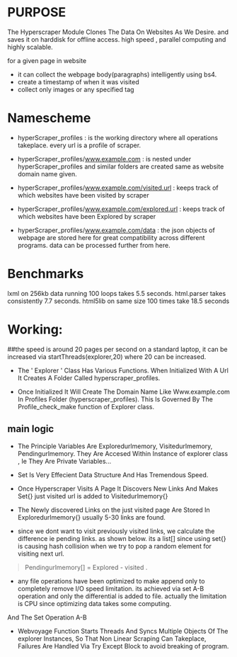 
# PURPOSE
The Hyperscraper Module Clones The Data On Websites As We Desire. and saves it on harddisk for offline access.
high speed , parallel computing and highly scalable. 

for a given page in website 
- it can collect the webpage body(paragraphs) intelligently using bs4.
- create a timestamp of when it was visited
- collect only images or any specified tag

# Namescheme
- hyperScraper_profiles : is the working directory where all operations takeplace. every url is a profile of scraper.

- hyperScraper_profiles/www.example.com : is nested under hyperScraper_profiles and similar folders are created 
same as website domain name given.  

- hyperScraper_profiles/www.example.com/visited.url : keeps track of which websites have been visited by scraper

- hyperScraper_profiles/www.example.com/explored.url : keeps track of which websites have been Explored by scraper

- hyperScraper_profiles/www.example.com/data : the json objects of webpage are stored here for great compatibility across
different programs. data can be processed further from here.

# Benchmarks
lxml on 256kb data running 100 loops takes 5.5 seconds.
html.parser takes consistently 7.7 seconds. 
html5lib on same size 100 times take 18.5 seconds

# Working:
##the speed is around 20 pages per second on a standard laptop, it can be increased via startThreads(explorer,20) where 20 can be increased. 

- The ' Explorer ' Class Has Various Functions. When Initialized With A Url It Creates A Folder Called hyperscraper_profiles.

- Once Initialized It Will Create The Domain Name Like Www.example.com In Profiles Folder (hyperscraper_profiles). This Is Governed By The Profile_check_make function of Explorer class.

## main logic
- The Principle Variables Are Exploredurlmemory, Visitedurlmemory, Pendingurlmemory. They Are Accesed Within Instance of explorer class , Ie They Are Private Variables... 

- Set Is Very Effecient Data Structure And Has Tremendous Speed. 

- Once Hyperscraper Visits A Page It Discovers New Links And Makes Set{} just visited url is added to Visitedurlmemory{} 

- The Newly discovered Links on the just visited page Are Stored In Exploredurlmemory{} usually 5-30 links are found.

- since we dont want to visit previously visited links, we calculate the difference ie pending links. as shown below. its a list[] since using set{} is causing hash collision when we try to pop a random element for visiting next url.

> 	Pendingurlmemory[] = Explored - visited .

- any file operations have been optimized to make append only to completely remove I/O speed limitation. its achieved via set A-B operation and only the differential is added to file. actually the limitation is CPU since optimizing data takes some computing.

And The Set Operation A-B

- Webvoyage Function Starts Threads And Syncs Multiple Objects Of The explorer Instances, So That Non Linear Scraping Can Takeplace, Failures Are Handled Via Try Except Block to avoid breaking of program.  